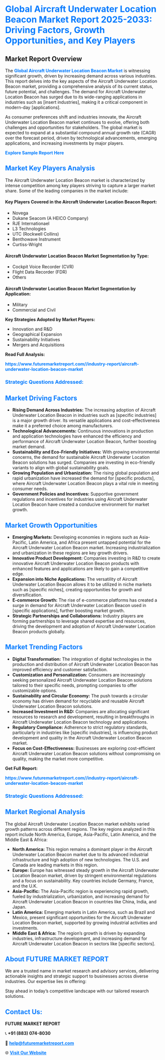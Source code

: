 <h1 style="color: #007BFF;">Global Aircraft Underwater Location Beacon Market Report 2025-2033: Driving Factors, Growth Opportunities, and Key Players</h1>

<section id="overview">
<h2>Market Report Overview</h2>
<p>The <a href="https://www.futuremarketreport.com//industry-report/aircraft-underwater-location-beacon-market" style="color: #007BFF; text-decoration: none;"><strong>Global Aircraft Underwater Location Beacon Market</strong></a> is witnessing significant growth, driven by increasing demand across various industries. This report delves into the key aspects of the Aircraft Underwater Location Beacon market, providing a comprehensive analysis of its current status, future potential, and challenges. The demand for Aircraft Underwater Location Beacon has surged due to its wide-ranging applications in industries such as [insert industries], making it a critical component in modern-day [applications].</p>
<p>As consumer preferences shift and industries innovate, the Aircraft Underwater Location Beacon market continues to evolve, offering both challenges and opportunities for stakeholders. The global market is expected to expand at a substantial compound annual growth rate (CAGR) over the forecast period, driven by technological advancements, emerging applications, and increasing investments by major players.</p>
</section>

<section id="overview">
<p><a href="https://www.futuremarketreport.com//request-sample/reportId=49548" style="color: #007BFF; text-decoration: none;"><strong>Explore Sample Report Here</strong></a></p>
</section>

<section id="key-players">
<h2 style="color: #007BFF;">Market Key Players Analysis</h2>
<p>The Aircraft Underwater Location Beacon market is characterized by intense competition among key players striving to capture a larger market share. Some of the leading companies in the market include:</p>
<h4>Key Players Covered in the Aircraft Underwater Location Beacon Report:</h4>
<ul><li>Novega</li><li>Dukane Seacom (A HEICO Company)</li><li>RJE Internationael</li><li>L3 Technologies</li><li>UTC (Rockwell Collins)</li><li>Benthowave Instrument</li><li>Curtiss-Wright</li></ul>
<h4>Aircraft Underwater Location Beacon Market Segmentation by Type:</h4>
<ul><li>Cockpit Voice Recorder (CVR)</li><li>Flight Data Recorder (FDR)</li><li>Others</li></ul>

<h4>Aircraft Underwater Location Beacon Market Segmentation by Application:</h4>
<ul><li>Military</li><li>Commercial and Civil</li></ul>
<p><strong>Key Strategies Adopted by Market Players:</strong></p>
<ul>
<li>Innovation and R&D</li>
<li>Geographical Expansion</li>
<li>Sustainability Initiatives</li>
<li>Mergers and Acquisitions</li>
</ul>
</section>

<section>
<p><strong>Read Full Analysis: </strong></p><a href="https://www.futuremarketreport.com//industry-report/aircraft-underwater-location-beacon-market" style="color: #007BFF; text-decoration: none;"><strong>https://www.futuremarketreport.com//industry-report/aircraft-underwater-location-beacon-market</strong></a>
<h3 style="color: #007BFF;">Strategic Questions Addressed:</h3>
</section>

<section id="driving-factors">
<h2 style="color: #007BFF;">Market Driving Factors</h2>
<ul>
<li><strong>Rising Demand Across Industries:</strong> The increasing adoption of Aircraft Underwater Location Beacon in industries such as [specific industries] is a major growth driver. Its versatile applications and cost-effectiveness make it a preferred choice among manufacturers.</li>
<li><strong>Technological Advancements:</strong> Continuous innovations in production and application technologies have enhanced the efficiency and performance of Aircraft Underwater Location Beacon, further boosting market demand.</li>
<li><strong>Sustainability and Eco-Friendly Initiatives:</strong> With growing environmental concerns, the demand for sustainable Aircraft Underwater Location Beacon solutions has surged. Companies are investing in eco-friendly variants to align with global sustainability goals.</li>
<li><strong>Growing Population and Urbanization:</strong> The rising global population and rapid urbanization have increased the demand for [specific products], where Aircraft Underwater Location Beacon plays a vital role in meeting consumer needs.</li>
<li><strong>Government Policies and Incentives:</strong> Supportive government regulations and incentives for industries using Aircraft Underwater Location Beacon have created a conducive environment for market growth.</li>
</ul>
</section>

<section id="growth-opportunities">
<h2 style="color: #007BFF;">Market Growth Opportunities</h2>
<ul>
<li><strong>Emerging Markets:</strong> Developing economies in regions such as Asia-Pacific, Latin America, and Africa present untapped potential for the Aircraft Underwater Location Beacon market. Increasing industrialization and urbanization in these regions are key growth drivers.</li>
<li><strong>Innovative Product Development:</strong> Companies investing in R&D to create innovative Aircraft Underwater Location Beacon products with enhanced features and applications are likely to gain a competitive edge.</li>
<li><strong>Expansion into Niche Applications:</strong> The versatility of Aircraft Underwater Location Beacon allows it to be utilized in niche markets such as [specific niches], creating opportunities for growth and diversification.</li>
<li><strong>E-commerce Growth:</strong> The rise of e-commerce platforms has created a surge in demand for Aircraft Underwater Location Beacon used in [specific applications], further boosting market growth.</li>
<li><strong>Strategic Partnerships and Collaborations:</strong> Industry players are forming partnerships to leverage shared expertise and resources, driving the development and adoption of Aircraft Underwater Location Beacon products globally.</li>
</ul>
</section>

<section id="trending-factors">
<h2 style="color: #007BFF;">Market Trending Factors</h2>
<ul>
<li><strong>Digital Transformation:</strong> The integration of digital technologies in the production and distribution of Aircraft Underwater Location Beacon has improved efficiency and customer satisfaction.</li>
<li><strong>Customization and Personalization:</strong> Consumers are increasingly seeking personalized Aircraft Underwater Location Beacon solutions tailored to their specific needs, prompting companies to offer customizable options.</li>
<li><strong>Sustainability and Circular Economy:</strong> The push towards a circular economy has driven demand for recyclable and reusable Aircraft Underwater Location Beacon solutions.</li>
<li><strong>Increased Investment in R&D:</strong> Companies are allocating significant resources to research and development, resulting in breakthroughs in Aircraft Underwater Location Beacon technology and applications.</li>
<li><strong>Regulatory Compliance:</strong> Adherence to strict regulatory standards, particularly in industries like [specific industries], is influencing product development and quality in the Aircraft Underwater Location Beacon market.</li>
<li><strong>Focus on Cost-Effectiveness:</strong> Businesses are exploring cost-efficient Aircraft Underwater Location Beacon solutions without compromising on quality, making the market more competitive.</li>
</ul>
</section>

<section>
<p><strong>Get Full Report: </strong></p><a href="https://www.futuremarketreport.com//industry-report/aircraft-underwater-location-beacon-market" style="color: #007BFF; text-decoration: none;"><strong>https://www.futuremarketreport.com//industry-report/aircraft-underwater-location-beacon-market</strong></a>
<h3 style="color: #007BFF;">Strategic Questions Addressed:</h3>
</section>


<section id="regional-analysis">
<h2 style="color: #007BFF;">Market Regional Analysis</h2>
<p>The global Aircraft Underwater Location Beacon market exhibits varied growth patterns across different regions. The key regions analyzed in this report include North America, Europe, Asia-Pacific, Latin America, and the Middle East & Africa:</p>
<ul>
<li><strong>North America:</strong> This region remains a dominant player in the Aircraft Underwater Location Beacon market due to its advanced industrial infrastructure and high adoption of new technologies. The U.S. and Canada are leading markets in this region.</li>
<li><strong>Europe:</strong> Europe has witnessed steady growth in the Aircraft Underwater Location Beacon market, driven by stringent environmental regulations and a focus on sustainability. Key countries include Germany, France, and the U.K.</li>
<li><strong>Asia-Pacific:</strong> The Asia-Pacific region is experiencing rapid growth, fueled by industrialization, urbanization, and increasing demand for Aircraft Underwater Location Beacon in countries like China, India, and Japan.</li>
<li><strong>Latin America:</strong> Emerging markets in Latin America, such as Brazil and Mexico, present significant opportunities for the Aircraft Underwater Location Beacon market, supported by growing industrial activities and investments.</li>
<li><strong>Middle East & Africa:</strong> The region’s growth is driven by expanding industries, infrastructure development, and increasing demand for Aircraft Underwater Location Beacon in sectors like [specific sectors].</li>
</ul>
</section>

<footer>
<h2 style="color: #007BFF;">About FUTURE MARKET REPORT</h2>
<p>We are a trusted name in market research and advisory services, delivering actionable insights and strategic support to businesses across diverse industries. Our expertise lies in offering:</p>

<p>Stay ahead in today’s competitive landscape with our tailored research solutions.</p>

<h2 style="color: #007BFF;">Contact Us:</h2>
<p><strong>FUTURE MARKET REPORT</strong></p>
<p>📞 <strong>+91 (883) 074-8030</strong></p>
<p>📧 <strong><a href="mailto:help@futuremarketreport.com" style="color: #007BFF;">help@futuremarketreport.com</a></strong></p>
<p>🌐 <strong><a href="https://www.futuremarketreport.com/" style="color: #007BFF;">Visit Our Website</a></strong></p>
</footer>